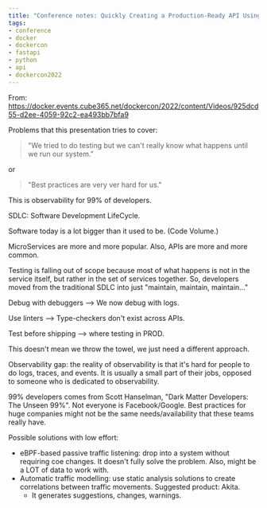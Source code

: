 ```yaml
---
title: "Conference notes: Quickly Creating a Production-Ready API Using FastAPI and Docker…Explained with Memes"
tags:
- conference
- docker
- dockercon
- fastapi
- python
- api
- dockercon2022
---
```


From: https://docker.events.cube365.net/dockercon/2022/content/Videos/925dcd55-d2ee-4059-92c2-ea493bb7bfa9

Problems that this presentation tries to cover:

> "We tried to do testing but we can't really know what happens until we run our system."

or

> "Best practices are very ver hard for us."

This is observability for 99% of developers.

SDLC: Software Development LifeCycle.

Software today is a lot bigger than it used to be. (Code Volume.)

MicroServices are more and more popular. Also, APIs are more and more common.

Testing is falling out of scope because most of what happens is not in the service itself, but rather in the set of services together. So, developers moved from the traditional SDLC into just "maintain, maintain, maintain..."

Debug with debuggers --> We now debug with logs.

Use linters --> Type-checkers don't exist across APIs.

Test before shipping --> where testing in PROD.

This doesn't mean we throw the towel, we just need a different approach.

Observability gap: the reality of observability is that it's hard for people to do logs, traces, and events. It is usually a small part of their jobs, opposed to someone who is dedicated to observability.

99% developers comes from Scott Hanselman, "Dark Matter Developers: The Unseen 99%". Not everyone is Facebook/Google. Best practices for huge companies might not be the same needs/availability that these teams really have.

Possible solutions with low effort:

- eBPF-based passive traffic listening: drop into a system without requiring coe changes. It doesn't fully solve the problem. Also, might be a LOT of data to work with.
- Automatic traffic modelling: use static analysis solutions to create correlations between traffic movements. Suggested product: Akita.
	- It generates suggestions, changes, warnings.

